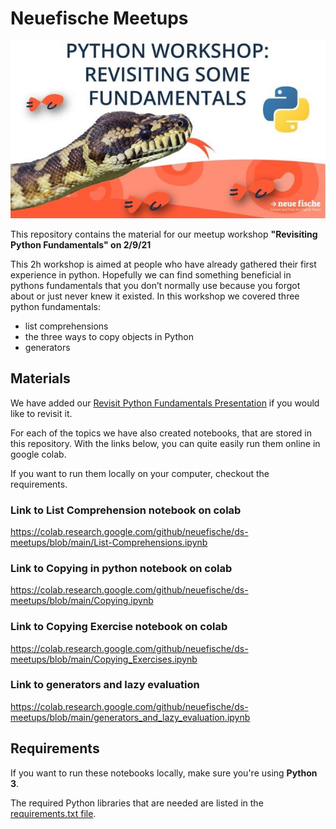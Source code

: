 # Neuefische Meetups

![Python workshop, revisiting some fundamentals](images/Python_fundamentals.jpeg)

This repository contains the material for our meetup workshop **"Revisiting Python Fundamentals" on 2/9/21**

This 2h workshop is aimed at people who have already gathered their first experience in python. Hopefully we can find something beneficial in pythons fundamentals that you don’t normally use because you forgot about or just never knew it existed.
In this workshop we covered three python fundamentals:

- list comprehensions
- the three ways to copy objects in Python
- generators

## Materials

We have added our [Revisit Python Fundamentals Presentation](Presentation_Revisit_Python_Fundamentals.pdf) if you would like to revisit it.

For each of the topics we have also created notebooks, that are stored in this repository.
With the links below, you can quite easily run them online in google colab.

If you want to run them locally on your computer, checkout the requirements.

### Link to List Comprehension notebook on colab

https://colab.research.google.com/github/neuefische/ds-meetups/blob/main/List-Comprehensions.ipynb

### Link to Copying in python notebook on colab

https://colab.research.google.com/github/neuefische/ds-meetups/blob/main/Copying.ipynb

### Link to Copying Exercise notebook on colab

https://colab.research.google.com/github/neuefische/ds-meetups/blob/main/Copying_Exercises.ipynb

### Link to generators and lazy evaluation

https://colab.research.google.com/github/neuefische/ds-meetups/blob/main/generators_and_lazy_evaluation.ipynb

## Requirements

If you want to run these notebooks locally, make sure you're using **Python 3**.

The required Python libraries that are needed are listed in the [requirements.txt file](requirements.txt).
